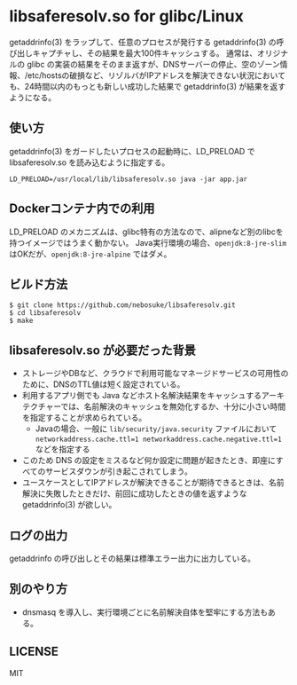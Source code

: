 # libsaferesolv.so for glibc/Linux

getaddrinfo(3) をラップして、任意のプロセスが発行する getaddrinfo(3) の呼び出しキャプチャし、その結果を最大100件キャッシュする。
通常は、オリジナルの glibc の実装の結果をそのまま返すが、DNSサーバーの停止、空のゾーン情報、/etc/hostsの破損など、リゾルバがIPアドレスを解決できない状況においても、24時間以内のもっとも新しい成功した結果で getaddrinfo(3) が結果を返すようになる。

## 使い方
getaddrinfo(3) をガードしたいプロセスの起動時に、LD_PRELOAD で libsaferesolv.so を読み込むように指定する。
```
LD_PRELOAD=/usr/local/lib/libsaferesolv.so java -jar app.jar
```

## Dockerコンテナ内での利用
LD_PRELOAD のメカニズムは、glibc特有の方法なので、alipneなど別のlibcを持つイメージではうまく動かない。
Java実行環境の場合、```openjdk:8-jre-slim``` はOKだが、```openjdk:8-jre-alpine``` ではダメ。

## ビルド方法
```
$ git clone https://github.com/nebosuke/libsaferesolv.git
$ cd libsaferesolv
$ make
```

## libsaferesolv.so が必要だった背景
- ストレージやDBなど、クラウドで利用可能なマネージドサービスの可用性のために、DNSのTTL値は短く設定されている。
- 利用するアプリ側でも Java などホスト名解決結果をキャッシュするアーキテクチャーでは、名前解決のキャッシュを無効化するか、十分に小さい時間を指定することが求められている。
    - Javaの場合、一般に ```lib/security/java.security``` ファイルにおいて ```networkaddress.cache.ttl=1 networkaddress.cache.negative.ttl=1``` などを指定する
- このため DNS の設定をミスるなど何か設定に問題が起きたとき、即座にすべてのサービスダウンが引き起こされてしまう。
- ユースケースとしてIPアドレスが解決できることが期待できるときは、名前解決に失敗したときだけ、前回に成功したときの値を返すような getaddrinfo(3) が欲しい。

## ログの出力
getaddrinfo の呼び出しとその結果は標準エラー出力に出力している。

## 別のやり方
- dnsmasq を導入し、実行環境ごとに名前解決自体を堅牢にする方法もある。

## LICENSE
MIT

